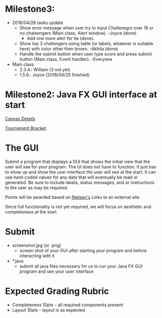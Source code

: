 # Milestone3: 
* 2018/04/26 tasks update
  * Show error message when user try to input Challenegrs over 16 or no chaleengers (Main.class, Alert window). -Joyce (done)
    * Add one more alert for tie (done).
  * Show top 3 challengers using table (or labels, whatever is suitable here) with color other then brown. -Akhila (done)
  * Handle the submit button when user type score and press submit button (Main.class, Event handler). -Everyone 
* Main class
  * 2.3.4.: William (3 not yet)
  * 1.5.6.: Joyce    (2018/04/25 finished)
  
# Milestone2: Java FX GUI interface at start 

[Canvas Details](https://canvas.wisc.edu/courses/91820/assignments/264922)

[Tournament Bracket](https://canvas.wisc.edu/courses/91820/pages/program-design-problem-statement-tournament-bracket)

# The GUI
Submit a program that displays a GUI that shows the initial view that the user will see for your program.
The UI does not have to function.  It just has to show up and show the user interface the user will see at the start.  It can use hard-coded values for any data that will eventually be read or generated.   Be sure to include labels, status messages, and or instructions to the user as may be required.

Points will be awarded based on [Nielsen's](https://www.nngroup.com/articles/ten-usability-heuristics/) Links to an external site.  

Since full functionality is not yet required, we will focus on aesthetic and completeness at the start.

# Submit
* screenshot.jpg (or .png) 
  * screen shot of your GUI after starting your program and before interacting with it
* *.java 
  * submit all java files necessary for us to run your Java FX GUI program and see your user interface

# Expected Grading Rubric
* Completeness 10pts - all required components present
* Layout 10pts - layout is as expected
